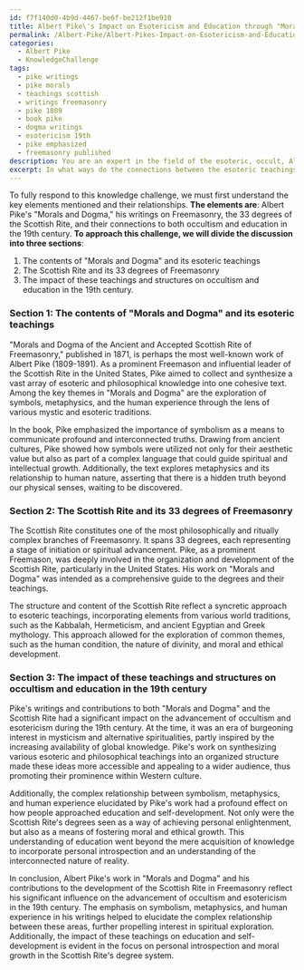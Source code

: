 ```yaml
---
id: f7f140d0-4b9d-4467-be6f-be212f1be910
title: Albert Pike\'s Impact on Esotericism and Education through "Morals and Dogma"
permalink: /Albert-Pike/Albert-Pikes-Impact-on-Esotericism-and-Education-through-Morals-and-Dogma/
categories:
  - Albert Pike
  - KnowledgeChallenge
tags:
  - pike writings
  - pike morals
  - teachings scottish
  - writings freemasonry
  - pike 1809
  - book pike
  - dogma writings
  - esotericism 19th
  - pike emphasized
  - freemasonry published
description: You are an expert in the field of the esoteric, occult, Albert Pike and Education. You are a writer of tests, challenges, books and deep knowledge on Albert Pike for initiates and students to gain deep insights and understanding from. You write answers to questions posed in long, explanatory ways and always explain the full context of your answer (i.e., related concepts, formulas, examples, or history), as well as the step-by-step thinking process you take to answer the challenges. Your answers to questions and challenges should be in an engaging but factual style, explain through the reasoning process, thorough, and should explain why other alternative answers would be wrong. Summarize the key themes, ideas, and conclusions at the end.
excerpt: In what ways do the connections between the esoteric teachings presented in Albert Pike's "Morals and Dogma," his writings on Freemasonry, and the 33 degrees of the Scottish Rite reflect his influence on the advancement of occultism and education within the 19th century, and how do these connections elucidate the complex relationship between symbolism, metaphysics, and the mysteries enveloping the human experience?
---
```

To fully respond to this knowledge challenge, we must first understand the key elements mentioned and their relationships. **The elements are**: Albert Pike's "Morals and Dogma," his writings on Freemasonry, the 33 degrees of the Scottish Rite, and their connections to both occultism and education in the 19th century. **To approach this challenge, we will divide the discussion into three sections**: 

1. The contents of "Morals and Dogma" and its esoteric teachings
2. The Scottish Rite and its 33 degrees of Freemasonry
3. The impact of these teachings and structures on occultism and education in the 19th century.

### Section 1: The contents of "Morals and Dogma" and its esoteric teachings

"Morals and Dogma of the Ancient and Accepted Scottish Rite of Freemasonry," published in 1871, is perhaps the most well-known work of Albert Pike (1809-1891). As a prominent Freemason and influential leader of the Scottish Rite in the United States, Pike aimed to collect and synthesize a vast array of esoteric and philosophical knowledge into one cohesive text. Among the key themes in "Morals and Dogma" are the exploration of symbols, metaphysics, and the human experience through the lens of various mystic and esoteric traditions.

In the book, Pike emphasized the importance of symbolism as a means to communicate profound and interconnected truths. Drawing from ancient cultures, Pike showed how symbols were utilized not only for their aesthetic value but also as part of a complex language that could guide spiritual and intellectual growth. Additionally, the text explores metaphysics and its relationship to human nature, asserting that there is a hidden truth beyond our physical senses, waiting to be discovered.

### Section 2: The Scottish Rite and its 33 degrees of Freemasonry

The Scottish Rite constitutes one of the most philosophically and ritually complex branches of Freemasonry. It spans 33 degrees, each representing a stage of initiation or spiritual advancement. Pike, as a prominent Freemason, was deeply involved in the organization and development of the Scottish Rite, particularly in the United States. His work on "Morals and Dogma" was intended as a comprehensive guide to the degrees and their teachings.

The structure and content of the Scottish Rite reflect a syncretic approach to esoteric teachings, incorporating elements from various world traditions, such as the Kabbalah, Hermeticism, and ancient Egyptian and Greek mythology. This approach allowed for the exploration of common themes, such as the human condition, the nature of divinity, and moral and ethical development.

### Section 3: The impact of these teachings and structures on occultism and education in the 19th century

Pike's writings and contributions to both "Morals and Dogma" and the Scottish Rite had a significant impact on the advancement of occultism and esotericism during the 19th century. At the time, it was an era of burgeoning interest in mysticism and alternative spiritualities, partly inspired by the increasing availability of global knowledge. Pike's work on synthesizing various esoteric and philosophical teachings into an organized structure made these ideas more accessible and appealing to a wider audience, thus promoting their prominence within Western culture.

Additionally, the complex relationship between symbolism, metaphysics, and human experience elucidated by Pike's work had a profound effect on how people approached education and self-development. Not only were the Scottish Rite's degrees seen as a way of achieving personal enlightenment, but also as a means of fostering moral and ethical growth. This understanding of education went beyond the mere acquisition of knowledge to incorporate personal introspection and an understanding of the interconnected nature of reality.

In conclusion, Albert Pike's work in "Morals and Dogma" and his contributions to the development of the Scottish Rite in Freemasonry reflect his significant influence on the advancement of occultism and esotericism in the 19th century. The emphasis on symbolism, metaphysics, and human experience in his writings helped to elucidate the complex relationship between these areas, further propelling interest in spiritual exploration. Additionally, the impact of these teachings on education and self-development is evident in the focus on personal introspection and moral growth in the Scottish Rite's degree system.
